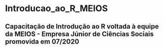 # Introducao_ao_R_MEIOS

## Capacitação de Introdução ao R voltada à equipe da MEIOS - Empresa Júnior de Ciências Sociais promovida em 07/2020
